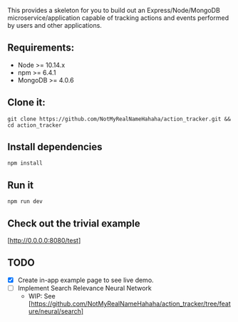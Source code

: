This provides a skeleton for you to build out an Express/Node/MongoDB microservice/application capable of tracking actions and events performed by users and other applications.

## Requirements:
- Node >= 10.14.x
- npm >= 6.4.1
- MongoDB >= 4.0.6

## Clone it:
`git clone https://github.com/NotMyRealNameHahaha/action_tracker.git && cd action_tracker`

## Install dependencies
`npm install`

## Run it
`npm run dev`


## Check out the trivial example
[http://0.0.0.0:8080/test]


## TODO
- [x] Create in-app example page to see live demo.
- [ ] Implement Search Relevance Neural Network
    - WIP: See [https://github.com/NotMyRealNameHahaha/action_tracker/tree/feature/neural/search]
